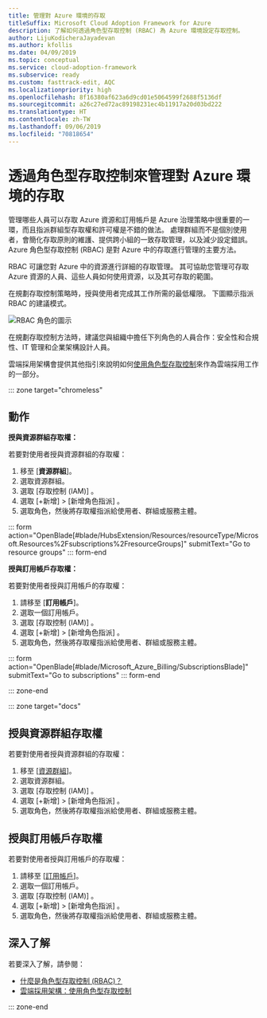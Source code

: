 ```yaml
---
title: 管理對 Azure 環境的存取
titleSuffix: Microsoft Cloud Adoption Framework for Azure
description: 了解如何透過角色型存取控制 (RBAC) 為 Azure 環境設定存取控制。
author: LijuKodicheraJayadevan
ms.author: kfollis
ms.date: 04/09/2019
ms.topic: conceptual
ms.service: cloud-adoption-framework
ms.subservice: ready
ms.custom: fasttrack-edit, AQC
ms.localizationpriority: high
ms.openlocfilehash: 8f16380af623a6d9cd01e5064599f2688f5136df
ms.sourcegitcommit: a26c27ed72ac89198231ec4b11917a20d03bd222
ms.translationtype: HT
ms.contentlocale: zh-TW
ms.lasthandoff: 09/06/2019
ms.locfileid: "70818654"
---
```

# <a name="manage-access-to-your-azure-environment-with-role-based-access-controls"></a>透過角色型存取控制來管理對 Azure 環境的存取

管理哪些人員可以存取 Azure 資源和訂用帳戶是 Azure 治理策略中很重要的一環，而且指派群組型存取權和許可權是不錯的做法。 處理群組而不是個別使用者，會簡化存取原則的維護、提供跨小組的一致存取管理，以及減少設定錯誤。 Azure 角色型存取控制 (RBAC) 是對 Azure 中的存取進行管理的主要方法。

RBAC 可讓您對 Azure 中的資源進行詳細的存取管理。 其可協助您管理可存取 Azure 資源的人員、這些人員如何使用資源，以及其可存取的範圍。

在規劃存取控制策略時，授與使用者完成其工作所需的最低權限。 下圖顯示指派 RBAC 的建議模式。

![RBAC 角色的圖示](./media/manage-access/role-examples.png)

在規劃存取控制方法時，建議您與組織中擔任下列角色的人員合作：安全性和合規性、IT 管理和企業架構設計人員。

雲端採用架構會提供其他指引來說明如何[使用角色型存取控制](../azure-best-practices/roles.md)來作為雲端採用工作的一部分。

::: zone target="chromeless"

## <a name="actions"></a>動作

**授與資源群組存取權：**

若要對使用者授與資源群組的存取權：

1. 移至 [**資源群組**]。
1. 選取資源群組。
1. 選取 [存取控制 (IAM)]  。
1. 選取 [+新增]   > [新增角色指派]  。
1. 選取角色，然後將存取權指派給使用者、群組或服務主體。

::: form action="OpenBlade[#blade/HubsExtension/Resources/resourceType/Microsoft.Resources%2Fsubscriptions%2FresourceGroups]" submitText="Go to resource groups" ::: form-end

**授與訂用帳戶存取權：**

若要對使用者授與訂用帳戶的存取權：

1. 請移至 [**訂用帳戶**]。
1. 選取一個訂用帳戶。
1. 選取 [存取控制 (IAM)]  。
1. 選取 [+新增]   > [新增角色指派]  。
1. 選取角色，然後將存取權指派給使用者、群組或服務主體。

::: form action="OpenBlade[#blade/Microsoft_Azure_Billing/SubscriptionsBlade]" submitText="Go to subscriptions" ::: form-end

::: zone-end

::: zone target="docs"

## <a name="grant-resource-group-access"></a>授與資源群組存取權

若要對使用者授與資源群組的存取權：

1. 移至 [[資源群組](https://portal.azure.com/#blade/HubsExtension/Resources/resourceType/Microsoft.Resources%2Fsubscriptions%2FresourceGroups)]。
1. 選取資源群組。
1. 選取 [存取控制 (IAM)]  。
1. 選取 [+新增]   > [新增角色指派]  。
1. 選取角色，然後將存取權指派給使用者、群組或服務主體。

## <a name="grant-subscription-access"></a>授與訂用帳戶存取權

若要對使用者授與訂用帳戶的存取權：

1. 請移至 [[訂用帳戶](https://portal.azure.com/#blade/Microsoft_Azure_Billing/SubscriptionsBlade)]。
1. 選取一個訂用帳戶。
1. 選取 [存取控制 (IAM)]  。
1. 選取 [+新增]   > [新增角色指派]  。
1. 選取角色，然後將存取權指派給使用者、群組或服務主體。

## <a name="learn-more"></a>深入了解

若要深入了解，請參閱：

- [什麼是角色型存取控制 (RBAC)？](/azure/role-based-access-control/overview)
- [雲端採用架構：使用角色型存取控制](../azure-best-practices/roles.md)

::: zone-end
